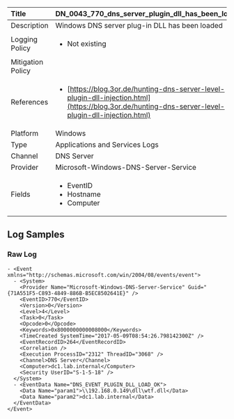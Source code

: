 | Title             | DN_0043_770_dns_server_plugin_dll_has_been_loaded                                                                                                      |
|:------------------|:-----------------------------------------------------------------------------------------------------------------|
| Description       | Windows DNS server plug-in DLL has been loaded                                                                                                |
| Logging Policy    | <ul><li> Not existing </li></ul> |
| Mitigation Policy | |
| References     		| <ul><li>[https://blog.3or.de/hunting-dns-server-level-plugin-dll-injection.html](https://blog.3or.de/hunting-dns-server-level-plugin-dll-injection.html)</li></ul>                                  |
| Platform       		| Windows   |
| Type           		| Applications and Services Logs 		| 
| Channel        		| DNS Server    |
| Provider       		| Microsoft-Windows-DNS-Server-Service   |
| Fields         		| <ul><li>EventID</li><li>Hostname</li><li>Computer</li></ul>                                               |


## Log Samples

### Raw Log

```
- <Event xmlns="http://schemas.microsoft.com/win/2004/08/events/event">
  - <System>
    <Provider Name="Microsoft-Windows-DNS-Server-Service" Guid="{71A551F5-C893-4849-886B-B5EC8502641E}" /> 
    <EventID>770</EventID> 
    <Version>0</Version> 
    <Level>4</Level> 
    <Task>0</Task> 
    <Opcode>0</Opcode> 
    <Keywords>0x8000000000008000</Keywords> 
    <TimeCreated SystemTime="2017-05-09T08:54:26.798142300Z" /> 
    <EventRecordID>264</EventRecordID> 
    <Correlation /> 
    <Execution ProcessID="2312" ThreadID="3068" /> 
    <Channel>DNS Server</Channel> 
    <Computer>dc1.lab.internal</Computer> 
    <Security UserID="S-1-5-18" /> 
  </System>
  - <EventData Name="DNS_EVENT_PLUGIN_DLL_LOAD_OK">
    <Data Name="param1">\\192.168.0.149\dll\wtf.dll</Data> 
    <Data Name="param2">dc1.lab.internal</Data> 
  </EventData>
</Event>

```




